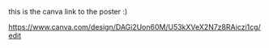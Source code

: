 this is the canva link to the poster :)

https://www.canva.com/design/DAGi2Uon60M/U53kXVeX2N7z8RAiczi1cg/edit
